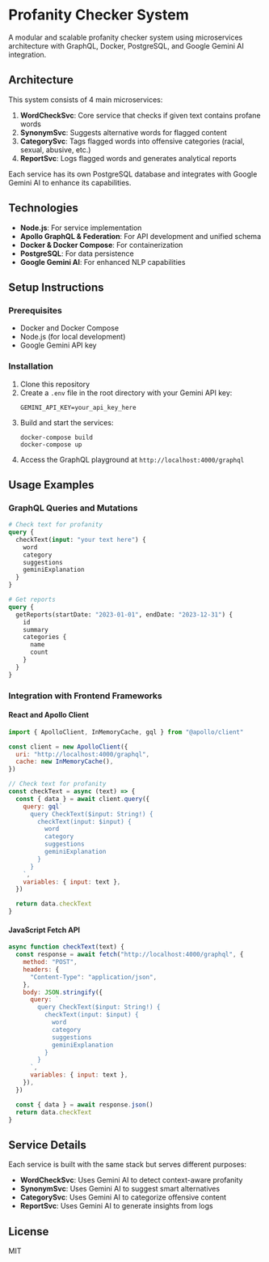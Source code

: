 # Profanity Checker System

A modular and scalable profanity checker system using microservices architecture with GraphQL, Docker, PostgreSQL, and Google Gemini AI integration.

## Architecture

This system consists of 4 main microservices:

1. **WordCheckSvc**: Core service that checks if given text contains profane words
2. **SynonymSvc**: Suggests alternative words for flagged content
3. **CategorySvc**: Tags flagged words into offensive categories (racial, sexual, abusive, etc.)
4. **ReportSvc**: Logs flagged words and generates analytical reports

Each service has its own PostgreSQL database and integrates with Google Gemini AI to enhance its capabilities.

## Technologies

- **Node.js**: For service implementation
- **Apollo GraphQL & Federation**: For API development and unified schema
- **Docker & Docker Compose**: For containerization
- **PostgreSQL**: For data persistence
- **Google Gemini AI**: For enhanced NLP capabilities

## Setup Instructions

### Prerequisites

- Docker and Docker Compose
- Node.js (for local development)
- Google Gemini API key

### Installation

1. Clone this repository
2. Create a `.env` file in the root directory with your Gemini API key:
   ```
   GEMINI_API_KEY=your_api_key_here
   ```
3. Build and start the services:
   ```
   docker-compose build
   docker-compose up
   ```
4. Access the GraphQL playground at `http://localhost:4000/graphql`

## Usage Examples

### GraphQL Queries and Mutations

```graphql
# Check text for profanity
query {
  checkText(input: "your text here") {
    word
    category
    suggestions
    geminiExplanation
  }
}

# Get reports
query {
  getReports(startDate: "2023-01-01", endDate: "2023-12-31") {
    id
    summary
    categories {
      name
      count
    }
  }
}
```

### Integration with Frontend Frameworks

#### React and Apollo Client

```javascript
import { ApolloClient, InMemoryCache, gql } from "@apollo/client"

const client = new ApolloClient({
  uri: "http://localhost:4000/graphql",
  cache: new InMemoryCache(),
})

// Check text for profanity
const checkText = async (text) => {
  const { data } = await client.query({
    query: gql`
      query CheckText($input: String!) {
        checkText(input: $input) {
          word
          category
          suggestions
          geminiExplanation
        }
      }
    `,
    variables: { input: text },
  })

  return data.checkText
}
```

#### JavaScript Fetch API

```javascript
async function checkText(text) {
  const response = await fetch("http://localhost:4000/graphql", {
    method: "POST",
    headers: {
      "Content-Type": "application/json",
    },
    body: JSON.stringify({
      query: `
        query CheckText($input: String!) {
          checkText(input: $input) {
            word
            category
            suggestions
            geminiExplanation
          }
        }
      `,
      variables: { input: text },
    }),
  })

  const { data } = await response.json()
  return data.checkText
}
```

## Service Details

Each service is built with the same stack but serves different purposes:

- **WordCheckSvc**: Uses Gemini AI to detect context-aware profanity
- **SynonymSvc**: Uses Gemini AI to suggest smart alternatives
- **CategorySvc**: Uses Gemini AI to categorize offensive content
- **ReportSvc**: Uses Gemini AI to generate insights from logs

## License

MIT

